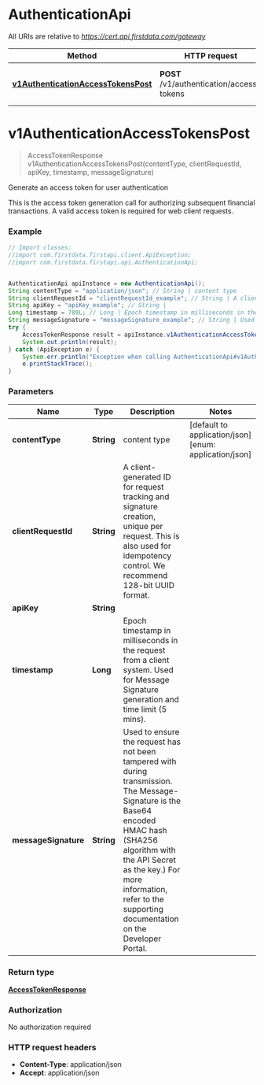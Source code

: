 # AuthenticationApi

All URIs are relative to *https://cert.api.firstdata.com/gateway*

Method | HTTP request | Description
------------- | ------------- | -------------
[**v1AuthenticationAccessTokensPost**](AuthenticationApi.md#v1AuthenticationAccessTokensPost) | **POST** /v1/authentication/access-tokens | Generate an access token for user authentication


<a name="v1AuthenticationAccessTokensPost"></a>
# **v1AuthenticationAccessTokensPost**
> AccessTokenResponse v1AuthenticationAccessTokensPost(contentType, clientRequestId, apiKey, timestamp, messageSignature)

Generate an access token for user authentication

This is the access token generation call for authorizing subsequent financial transactions. A valid access token is required for web client requests. 

### Example
```java
// Import classes:
//import com.firstdata.firstapi.client.ApiException;
//import com.firstdata.firstapi.api.AuthenticationApi;


AuthenticationApi apiInstance = new AuthenticationApi();
String contentType = "application/json"; // String | content type
String clientRequestId = "clientRequestId_example"; // String | A client-generated ID for request tracking and signature creation, unique per request.  This is also used for idempotency control. We recommend 128-bit UUID format.
String apiKey = "apiKey_example"; // String | 
Long timestamp = 789L; // Long | Epoch timestamp in milliseconds in the request from a client system. Used for Message Signature generation and time limit (5 mins).
String messageSignature = "messageSignature_example"; // String | Used to ensure the request has not been tampered with during transmission. The Message-Signature is the Base64 encoded HMAC hash (SHA256  algorithm with the API Secret as the key.) For more information, refer to the supporting documentation on the Developer Portal.
try {
    AccessTokenResponse result = apiInstance.v1AuthenticationAccessTokensPost(contentType, clientRequestId, apiKey, timestamp, messageSignature);
    System.out.println(result);
} catch (ApiException e) {
    System.err.println("Exception when calling AuthenticationApi#v1AuthenticationAccessTokensPost");
    e.printStackTrace();
}
```

### Parameters

Name | Type | Description  | Notes
------------- | ------------- | ------------- | -------------
 **contentType** | **String**| content type | [default to application/json] [enum: application/json]
 **clientRequestId** | **String**| A client-generated ID for request tracking and signature creation, unique per request.  This is also used for idempotency control. We recommend 128-bit UUID format. |
 **apiKey** | **String**|  |
 **timestamp** | **Long**| Epoch timestamp in milliseconds in the request from a client system. Used for Message Signature generation and time limit (5 mins). |
 **messageSignature** | **String**| Used to ensure the request has not been tampered with during transmission. The Message-Signature is the Base64 encoded HMAC hash (SHA256  algorithm with the API Secret as the key.) For more information, refer to the supporting documentation on the Developer Portal. |

### Return type

[**AccessTokenResponse**](AccessTokenResponse.md)

### Authorization

No authorization required

### HTTP request headers

 - **Content-Type**: application/json
 - **Accept**: application/json

